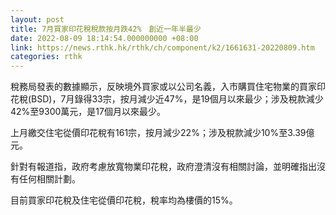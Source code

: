 ```yaml
---
layout: post
title: 7月買家印花稅稅款按月跌42%　創近一年半最少
date: 2022-08-09 18:14:54.000000000 +08:00
link: https://news.rthk.hk/rthk/ch/component/k2/1661631-20220809.htm
categories: rthk
---
```


稅務局發表的數據顯示，反映境外買家或以公司名義，入市購買住宅物業的買家印花稅(BSD)，7月錄得33宗，按月減少近47%，是19個月以來最少；涉及稅款減少42%至9300萬元，是17個月以來最少。

上月繳交住宅從價印花稅有161宗，按月減少22%；涉及稅款減少10%至3.39億元。

針對有報道指，政府考慮放寬物業印花稅，政府澄清沒有相關討論，並明確指出沒有任何相關計劃。

目前買家印花稅及住宅從價印花稅，稅率均為樓價的15%。
